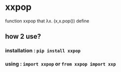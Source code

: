 # xxpop
function xxpop that λx. (x,x.pop()) define

## how 2 use?

### installation : `pip install xxpop`
### using : `import xxpop` or `from xxpop import xxp`